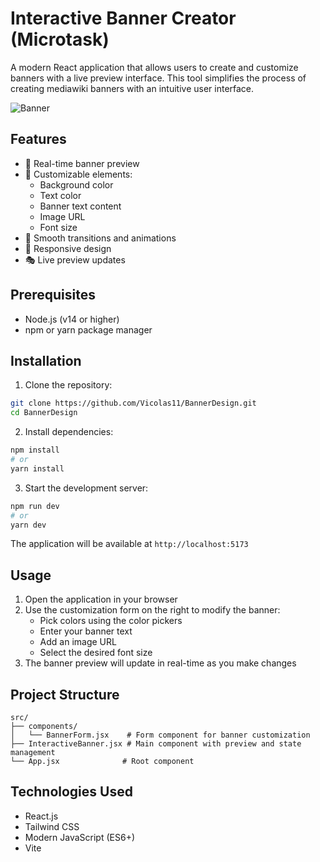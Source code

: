 # Interactive Banner Creator (Microtask)

A modern React application that allows users to create and customize banners with a live preview interface. This tool simplifies the process of creating mediawiki banners with an intuitive user interface.

![Banner](https://github.com/user-attachments/assets/ee34cc7e-3e36-4d91-9c0d-002011c245ef)

## Features

- 🎨 Real-time banner preview
- 🎯 Customizable elements:
  - Background color
  - Text color
  - Banner text content
  - Image URL
  - Font size
- 💫 Smooth transitions and animations
- 📱 Responsive design
- 🎭 Live preview updates

## Prerequisites

- Node.js (v14 or higher)
- npm or yarn package manager

## Installation

1. Clone the repository:
```bash
git clone https://github.com/Vicolas11/BannerDesign.git
cd BannerDesign
```

2. Install dependencies:
```bash
npm install
# or
yarn install
```

3. Start the development server:
```bash
npm run dev
# or
yarn dev
```

The application will be available at `http://localhost:5173`

## Usage

1. Open the application in your browser
2. Use the customization form on the right to modify the banner:
   - Pick colors using the color pickers
   - Enter your banner text
   - Add an image URL
   - Select the desired font size
3. The banner preview will update in real-time as you make changes

## Project Structure

```
src/
├── components/
│   └── BannerForm.jsx    # Form component for banner customization
├── InteractiveBanner.jsx # Main component with preview and state management
└── App.jsx              # Root component
```

## Technologies Used

- React.js
- Tailwind CSS
- Modern JavaScript (ES6+)
- Vite
